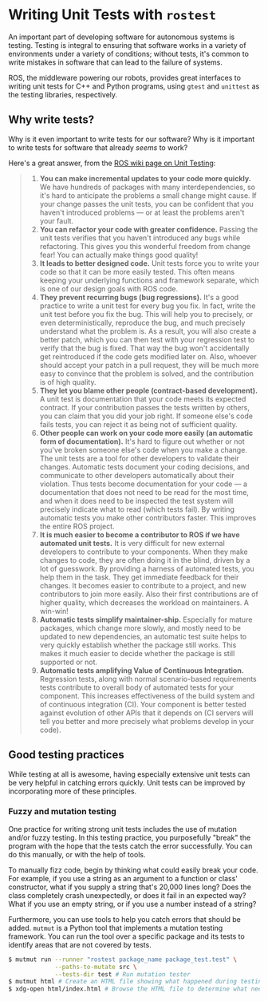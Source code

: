 # Writing Unit Tests with `rostest`

An important part of developing software for autonomous systems is testing. Testing
is integral to ensuring that software works in a variety of environments under
a variety of conditions; without tests, it's common to write mistakes in software
that can lead to the failure of systems.

ROS, the middleware powering our robots, provides great interfaces to writing
unit tests for C++ and Python programs, using `gtest` and `unittest` as the testing
libraries, respectively.

## Why write tests?

Why is it even important to write tests for our software? Why is it important to
write tests for software that already _seems_ to work?

Here's a great answer, from the [ROS wiki page on Unit Testing](http://wiki.ros.org/Quality/Tutorials/UnitTesting):
> 1. **You can make incremental updates to your code more quickly.** We have hundreds of packages with many interdependencies, so it's hard to anticipate the problems a small change might cause. If your change passes the unit tests, you can be confident that you haven't introduced problems — or at least the problems aren't your fault.
> 1. **You can refactor your code with greater confidence.** Passing the unit tests verifies that you haven't introduced any bugs while refactoring. This gives you this wonderful freedom from change fear! You can actually make things good quality!
> 1. **It leads to better designed code.** Unit tests force you to write your code so that it can be more easily tested. This often means keeping your underlying functions and framework separate, which is one of our design goals with ROS code.
> 1. **They prevent recurring bugs (bug regressions).** It's a good practice to write a unit test for every bug you fix. In fact, write the unit test before you fix the bug. This will help you to precisely, or even deterministically, reproduce the bug, and much precisely understand what the problem is. As a result, you will also create a better patch, which you can then test with your regression test to verify that the bug is fixed. That way the bug won't accidentally get reintroduced if the code gets modified later on. Also, whoever should accept your patch in a pull request, they will be much more easy to convince that the problem is solved, and the contribution is of high quality.
> 1. **They let you blame other people (contract-based development).** A unit test is documentation that your code meets its expected contract. If your contribution passes the tests written by others, you can claim that you did your job right. If someone else's code fails tests, you can reject it as being not of sufficient quality.
> 1. **Other people can work on your code more easily (an automatic form of documentation).** It's hard to figure out whether or not you've broken someone else's code when you make a change. The unit tests are a tool for other developers to validate their changes. Automatic tests document your coding decisions, and communicate to other developers automatically about their violation. Thus tests become documentation for your code — a documentation that does not need to be read for the most time, and when it does need to be inspected the test system will precisely indicate what to read (which tests fail). By writing automatic tests you make other contributors faster. This improves the entire ROS project.
> 1. **It is much easier to become a contributor to ROS if we have automated unit tests.** It is very difficult for new external developers to contribute to your components. When they make changes to code, they are often doing it in the blind, driven by a lot of guesswork. By providing a harness of automated tests, you help them in the task. They get immediate feedback for their changes. It becomes easier to contribute to a project, and new contributors to join more easily. Also their first contributions are of higher quality, which decreases the workload on maintainers. A win-win!
> 1. **Automatic tests simplify maintainer-ship.** Especially for mature packages, which change more slowly, and mostly need to be updated to new dependencies, an automatic test suite helps to very quickly establish whether the package still works. This makes it much easier to decide whether the package is still supported or not.
> 1. **Automatic tests amplifying Value of Continuous Integration.** Regression tests, along with normal scenario-based requirements tests contribute to overall body of automated tests for your component. This increases effectiveness of the build system and of continuous integration (CI). Your component is better tested against evolution of other APIs that it depends on (CI servers will tell you better and more precisely what problems develop in your code).

## Good testing practices

While testing at all is awesome, having especially extensive unit tests can be
very helpful in catching errors quickly. Unit tests can be improved by incorporating
more of these principles.

### Fuzzy and mutation testing

One practice for writing strong unit tests includes the use of mutation and/or
fuzzy testing. In this testing practice, you purposefully "break" the program with
the hope that the tests catch the error successfully. You can do this manually,
or with the help of tools.

To manually fizz code, begin by thinking what could easily break your code. For example,
if you use a string as an argument to a function or class' constructor, what if you
supply a string that's 20,000 lines long? Does the class completely crash unexpectedly,
or does it fail in an expected way? What if you use an empty string, or if you
use a number instead of a string?

Furthermore, you can use tools to help you catch errors that should be added. `mutmut`
is a Python tool that implements a mutation testing framework. You can run the tool
over a specific package and its tests to identify areas that are not covered by tests.

```bash
$ mutmut run --runner "rostest package_name package_test.test" \
             --paths-to-mutate src \
             --tests-dir test # Run mutation tester
$ mutmut html # Create an HTML file showing what happened during testing
$ xdg-open html/index.html # Browse the HTML file to determine what needs to be improved
```
